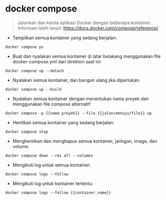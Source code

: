 # docker compose

> Jalankan dan kelola aplikasi Docker dengan beberapa kontainer.
> Informasi lebih lanjut: <https://docs.docker.com/compose/reference/>.

- Tampilkan semua kontainer yang sedang berjalan:

`docker compose ps`

- Buat dan nyalakan semua kontainer di latar belakang menggunakan file docker-compose.yml dari direktori saat ini:

`docker compose up --detach`

- Nyalakan semua kontainer, dan bangun ulang jika diperlukan:

`docker compose up --build`

- Nyalakan semua kontainer dengan menentukan nama proyek dan menggunakan file compose alternatif:

`docker compose -p {{nama_proyek}} --file {{jalan/menuju/file}} up`

- Hentikan semua kontainer yang sedang berjalan:

`docker compose stop`

- Menghentikan dan menghapus semua kontainer, jaringan, image, dan volume:

`docker compose down --rmi all --volumes`

- Mengikuti log untuk semua kontainer:

`docker compose logs --follow`

- Mengikuti log untuk kontainer tertentu:

`docker compose logs --follow {{container_name}}`
